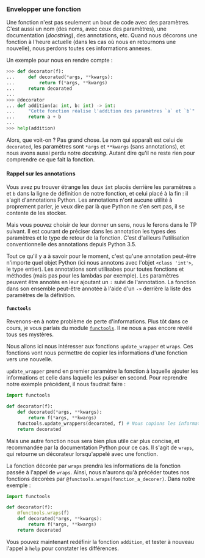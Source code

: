 ### Envelopper une fonction

Une fonction n'est pas seulement un bout de code avec des paramètres. C'est aussi un nom (des noms, avec ceux des paramètres), une documentation (*docstring*), des annotations, etc.
Quand nous décorons une fonction à l'heure actuelle (dans les cas où nous en retournons une nouvelle), nous perdons toutes ces informations annexes.

Un exemple pour nous en rendre compte :

```python
>>> def decorator(f):
...     def decorated(*args, **kwargs):
...         return f(*args, **kwargs)
...     return decorated
...
>>> @decorator
... def addition(a: int, b: int) -> int:
...     "Cette fonction réalise l'addition des paramètres `a` et `b`"
...     return a + b
...
>>> help(addition)
```

Alors, que voit-on ? Pas grand chose.
Le nom qui apparaît est celui de `decorated`, les paramètres sont `*args` et `**kwargs` (sans annotations), et nous avons aussi perdu notre *docstring*.
Autant dire qu'il ne reste rien pour comprendre ce que fait la fonction.

#### Rappel sur les annotations

Vous avez pu trouver étrange les deux `int` placés derrière les paramètres `a` et `b` dans la ligne de définition de notre fonction, et celui placé à la fin : il s'agit d'annotations Python.
Les annotations n'ont aucune utilité à proprement parler, je veux dire par là que Python ne s'en sert pas, il se contente de les stocker.

Mais vous pouvez choisir de leur donner un sens, nous le ferons dans le TP suivant.
Il est courant de préciser dans les annotation les types des paramètres et le type de retour de la fonction.
C'est d'ailleurs l'utilisation conventionnelle des annotations depuis Python 3.5.

Tout ce qu'il y a à savoir pour le moment, c'est qu'une annotation peut-être n'importe quel objet Python (ici nous annotons avec l'objet `<class 'int'>`, le type entier).
Les annotations sont utilisabes pour toutes fonctions et méthodes (mais pas pour les lambdas par exemple). Les paramètres peuvent être annotés en leur ajoutant un `:` suivi de l'annotation.
La fonction dans son ensemble peut-être annotée à l'aide d'un `->` derrière la liste des paramètres de la définition.

#### `functools`

Revenons-en à notre problème de perte d'informations. Plus tôt dans ce cours, je vous parlais du module [`functools`](https://docs.python.org/3/library/functools.html).
Il ne nous a pas encore révélé tous ses mystères.

Nous allons ici nous intéresser aux fonctions `update_wrapper` et `wraps`. Ces fonctions vont nous permettre de copier les informations d'une fonction vers une nouvelle.

`update_wrapper` prend en premier paramètre la fonction à laquelle ajouter les informations et celle dans laquelle les puiser en second. Pour reprendre notre exemple précédent, il nous faudrait faire :

```python
import functools

def decorator(f):
    def decorated(*args, **kwargs):
        return f(*args, **kwargs)
    functools.update_wrappers(decorated, f) # Nous copions les informations de `f` dans `decorated`
    return decorated
```

Mais une autre fonction nous sera bien plus utile car plus concise, et recommandée par la documentation Python pour ce cas.
Il s'agit de `wraps`, qui retourne un décorateur lorsqu'appelé avec une fonction.

La fonction décorée par `wraps` prendra les informations de la fonction passée à l'appel de `wraps`.
Ainsi, nous n'aurons qu'à précéder toutes nos fonctions decorées par `@functools.wraps(fonction_a_decorer)`. Dans notre exemple :

```python
import functools

def decorator(f):
    @functools.wraps(f)
    def decorated(*args, **kwargs):
        return f(*args, **kwargs)
    return decorated
```

Vous pouvez maintenant redéfinir la fonction `addition`, et tester à nouveau l'appel à `help` pour constater les différences.
